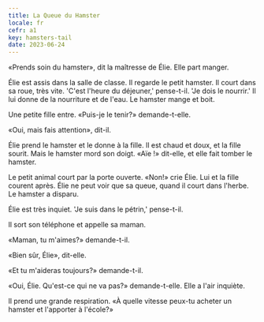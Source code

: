 ```yaml
---
title: La Queue du Hamster
locale: fr
cefr: a1
key: hamsters-tail
date: 2023-06-24
---
```


«Prends soin du hamster», dit la maîtresse de Élie. Elle part manger.

Élie est assis dans la salle de classe. Il regarde le petit hamster. Il court dans sa roue, très vite. 'C'est l'heure du déjeuner,' pense-t-il. 'Je dois le nourrir.' Il lui donne de la nourriture et de l'eau. Le hamster mange et boit.

Une petite fille entre. «Puis-je le tenir?» demande-t-elle.

«Oui, mais fais attention», dit-il.

Élie prend le hamster et le donne à la fille. Il est chaud et doux, et la fille sourit. Mais le hamster mord son doigt. «Aïe !» dit-elle, et elle fait tomber le hamster.

Le petit animal court par la porte ouverte. «Non!» crie Élie. Lui et la fille courent après. Élie ne peut voir que sa queue, quand il court dans l'herbe. Le hamster a disparu.

Élie est très inquiet. 'Je suis dans le pétrin,' pense-t-il.

Il sort son téléphone et appelle sa maman.

«Maman, tu m'aimes?» demande-t-il.

«Bien sûr, Élie», dit-elle.

«Et tu m'aideras toujours?» demande-t-il.

«Oui, Élie. Qu'est-ce qui ne va pas?» demande-t-elle. Elle a l'air inquiète.

Il prend une grande respiration. «À quelle vitesse peux-tu acheter un hamster et l'apporter à l'école?»